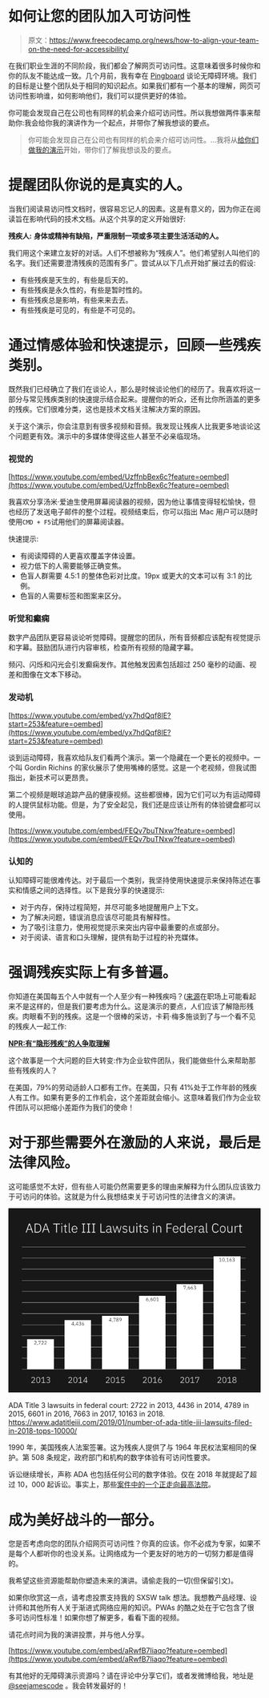 # 如何让您的团队加入可访问性

> 原文：<https://www.freecodecamp.org/news/how-to-align-your-team-on-the-need-for-accessibility/>

在我们职业生涯的不同阶段，我们都会了解网页可访问性。这意味着很多时候你和你的队友不能达成一致。几个月前，我有幸在 [Pingboard](http://pingboard.com/) 谈论无障碍环境。我们的目标是让整个团队处于相同的知识起点。如果我们都有一个基本的理解，网页可访问性影响谁，如何影响他们，我们可以提供更好的体验。

你可能会发现自己在公司也有同样的机会来介绍可访问性。所以我想做两件事来帮助你:我会给你我的演讲作为一个起点，并带你了解我想谈的要点。

> 你可能会发现自己在公司也有同样的机会来介绍可访问性。…我将从[给你们做我的演示](https://drive.google.com/file/d/1W62aya8uk0LgMPyMUBSIAJVOQBewmiKd/view?usp=sharing)开始，带你们了解我想谈及的要点。

# 提醒团队你说的是真实的人。

当我们阅读易访问性文档时，很容易忘记人的因素。这是有意义的，因为你正在阅读旨在影响代码的技术文档。从这个共享的定义开始很好:

******残疾人:****** **身体或精神有缺陷，严重限制一项或多项主要生活活动的人。**

我们用这个来建立友好的对话。人们不想被称为“残疾人”。他们希望别人叫他们的名字。我们还需要澄清残疾的范围有多广。尝试从以下几点开始扩展过去的假设:

*   有些残疾是天生的，有些是后天的。
*   有些残疾是永久性的，有些是暂时性的。
*   有些残疾总是影响，有些来来去去。
*   有些残疾是可见的，有些是不可见的。

# 通过情感体验和快速提示，回顾一些残疾类别。

既然我们已经确立了我们在谈论人，那么是时候谈论他们的经历了。我喜欢将这一部分与常见残疾类别的快速提示结合起来。提醒你的听众，还有比你所涵盖的更多的残疾。它们很难分类，这也是技术文档关注解决方案的原因。

关于这个演示，你会注意到有很多视频和音频。我发现让残疾人比我更多地谈论这个问题更有效。演示中的多媒体使得这些人甚至不必亲临现场。

### 视觉的

[https://www.youtube.com/embed/UzffnbBex6c?feature=oembed](https://www.youtube.com/embed/UzffnbBex6c?feature=oembed)

我喜欢分享汤米·爱迪生使用屏幕阅读器的视频，因为他让事情变得轻松愉快，但也经历了发送电子邮件的整个过程。视频结束后，你可以指出 Mac 用户可以随时使用`CMD + F5`试用他们的屏幕阅读器。

快速提示:

*   有阅读障碍的人更喜欢覆盖字体设置。
*   视力低下的人需要能够正确变焦。
*   色盲人群需要 4.5:1 的整体色彩对比度。19px 或更大的文本可以有 3:1 的比例。
*   色盲的人需要标签和图案来区分。

### 听觉和癫痫

数字产品团队更容易谈论听觉障碍。提醒您的团队，所有音频都应该配有视觉提示和字幕。鼓励团队进行内容审核，检查所有视频的隐藏字幕。

频闪、闪烁和闪光会引发癫痫发作。其他触发因素包括超过 250 毫秒的动画、视差和图像在文本下移动。

### 发动机

[https://www.youtube.com/embed/yx7hdQqf8lE?start=253&feature=oembed](https://www.youtube.com/embed/yx7hdQqf8lE?start=253&feature=oembed)

谈到运动障碍，我喜欢给队友们看两个演示。第一个隐藏在一个更长的视频中。一个叫 Gordin Richins 的家伙展示了使用嘴棒的感觉。这是一个老视频，但我试图指出，新技术可以更昂贵。

第二个视频是眼球追踪产品的健康视频。这些都很棒，因为它们可以为有运动障碍的人提供鼠标功能。但是，为了安全起见，我们还是应该让所有的体验键盘都可以使用。

[https://www.youtube.com/embed/FEQv7buTNxw?feature=oembed](https://www.youtube.com/embed/FEQv7buTNxw?feature=oembed)

### 认知的

认知障碍可能很难传达。对于最后一个类别，我坚持使用快速提示来保持陈述在事实和情感之间的选择性。以下是我分享的快速提示:

*   对于内存，保持过程简短，并尽可能多地提醒用户上下文。
*   为了解决问题，错误消息应该尽可能具有解释性。
*   为了吸引注意力，使用视觉提示来突出内容中最重要的点或部分。
*   对于阅读、语言和口头理解，提供有助于过程的补充媒体。

# 强调残疾实际上有多普遍。

你知道在美国每五个人中就有一个人至少有一种残疾吗？([来源](https://www.census.gov/newsroom/releases/archives/miscellaneous/cb12-134.html)在职场上可能看起来不是这样的，但是我们要考虑为什么。这是演示的要点，人们应该了解隐形残疾。肉眼看不到的残疾。这是一个很棒的采访，卡莉·梅多施谈到了与一个看不见的残疾人一起工作:

[**NPR:有“隐形残疾”的人争取理解**](https://www.npr.org/2015/03/08/391517412/people-with-invisible-disabilities-fight-for-understanding)

这个故事是一个大问题的巨大转变:作为企业软件团队，我们能做些什么来帮助那些有残疾的人？

在美国，79%的劳动适龄人口都有工作。在美国，只有 41%处于工作年龄的残疾人有工作。如果有更多的工作机会，这个差距就会缩小。这意味着我们作为企业软件团队可以把缩小差距作为我们的使命！

# 对于那些需要外在激励的人来说，最后是法律风险。

这可能感觉不太好，但有些人可能仍然需要更多的理由来解释为什么团队应该致力于可访问的体验。这就是为什么我想结束关于可访问性的法律含义的演讲。

![Screen-Shot-2019-08-13-at-3.45.32-PM](img/a1210990ad29c8556f77e500e7157774.png)

ADA Title 3 lawsuits in federal court: 2722 in 2013, 4436 in 2014, 4789 in 2015, 6601 in 2016, 7663 in 2017, 10163 in 2018\. https://www.adatitleiii.com/2019/01/number-of-ada-title-iii-lawsuits-filed-in-2018-tops-10000/

1990 年，美国残疾人法案签署。这为残疾人提供了与 1964 年民权法案相同的保护。第 508 条规定，政府部门和机构的数字体验有可访问性要求。

诉讼继续增长，声称 ADA 也包括任何公司的数字体验。仅在 2018 年就提起了超过 10，000 起诉讼。事实上，那些[案件中的一个正走向最高法院](https://www.cnbc.com/2019/07/25/dominos-asks-supreme-court-to-say-disability-protections-dont-apply-online.html)。

# 成为美好战斗的一部分。

您是否考虑向您的团队介绍网页可访问性？你真的应该。你不必成为专家，如果不是每个人都听你的也没关系。让网络成为一个更友好的地方的一切努力都是值得的。

我希望这些资源能帮助你塑造未来的演讲。请偷走我的一切(但保留引文)。

如果你欣赏这一点，请考虑投票支持我的 SXSW talk 想法。我想教产品经理、设计师和其他所有人关于渐进式网络应用的知识。PWAs 的酷之处在于它包含了很多可访问性标准！如果你想了解更多，看看下面的视频。

请花点时间为我的演讲投票，并与他人分享。

[https://www.youtube.com/embed/aRwfB7Iiaqo?feature=oembed](https://www.youtube.com/embed/aRwfB7Iiaqo?feature=oembed)

有其他好的无障碍演示资源吗？请在评论中分享它们，或者发微博给我，地址是 [@seejamescode](http://twitter.com/seejamescode) 。我会转发最好的！
